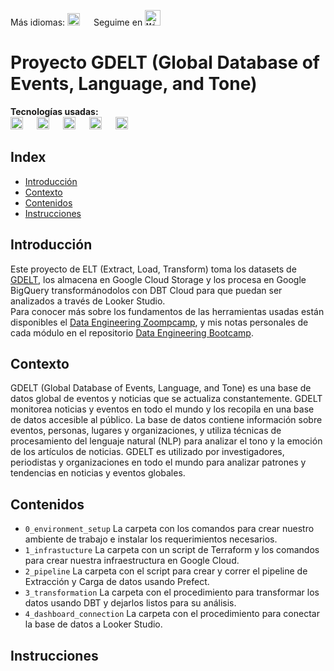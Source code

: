Más idiomas: <kbd>[<img title="Leer en inglés" alt="Leer en inglés" src="https://cdn.staticaly.com/gh/hjnilsson/country-flags/master/svg/gb.svg" height="20">](translations/README.en.md)</kbd>  &emsp;
Seguime en <kbd>[<img title="Mi perfil en LinkedIn" alt="Mi perfil en LinkedIn" src="https://img.shields.io/badge/LinkedIn-0077B5?style=for-the-badge&logo=linkedin&logoColor=white" height="25">](https://www.linkedin.com/in/martinezjesusfl/)</kbd>

# Proyecto GDELT (Global Database of Events, Language, and Tone)
**Tecnologías usadas:**  
<img title="Python" alt="Python" src="https://img.shields.io/badge/Python-FFD43B?style=for-the-badge&logo=python&logoColor=blue" height="20"> &emsp;
<img title="Terraform" alt="Terraform" src="https://img.shields.io/badge/Terraform-7B42BC?style=for-the-badge&logo=terraform&logoColor=white" height="20"> &emsp;
<img title="DBT" alt="DBT" src="https://img.shields.io/badge/dbt-FF694B?style=for-the-badge&logo=dbt&logoColor=white" height="20"> &emsp;
<img title="Prefect" alt="Prefect" src="https://img.shields.io/badge/Prefect-5772b0?style=for-the-badge&logo=?logoColor=white" height="20"> &emsp; 
<img title="Google Cloud" alt="Google Cloud" src="https://img.shields.io/badge/Google_Cloud-4285F4?style=for-the-badge&logo=google-cloud&logoColor=white" height="20"> &emsp;

## Index
- [Introducción](#introducción)
- [Contexto](#contexto)
- [Contenidos](#contenidos)
- [Instrucciones](#instrucciones)

## Introducción
Este proyecto de ELT (Extract, Load, Transform) toma los datasets de [GDELT](https://www.gdeltproject.org/), los almacena en Google Cloud Storage y los procesa en Google BigQuery transformánodolos con DBT Cloud para que puedan ser analizados a través de Looker Studio.  
Para conocer más sobre los fundamentos de las herramientas usadas están disponibles el [Data Engineering Zoompcamp](https://youtube.com/playlist?list=PL3MmuxUbc_hJed7dXYoJw8DoCuVHhGEQb), y mis notas personales de cada módulo en el repositorio [Data Engineering Bootcamp](https://github.com/Jebushdd/Data-Engineering-Bootcamp).

## Contexto
GDELT (Global Database of Events, Language, and Tone) es una base de datos global de eventos y noticias que se actualiza constantemente. GDELT monitorea noticias y eventos en todo el mundo y los recopila en una base de datos accesible al público. La base de datos contiene información sobre eventos, personas, lugares y organizaciones, y utiliza técnicas de procesamiento del lenguaje natural (NLP) para analizar el tono y la emoción de los artículos de noticias. GDELT es utilizado por investigadores, periodistas y organizaciones en todo el mundo para analizar patrones y tendencias en noticias y eventos globales.

## Contenidos
- ```0_environment_setup``` La carpeta con los comandos para crear nuestro ambiente de trabajo e instalar los requerimientos necesarios.
- ```1_infrastucture``` La carpeta con un script de Terraform y los comandos para crear nuestra infraestructura en Google Cloud.
- ```2_pipeline``` La carpeta con el script para crear y correr el pipeline de Extracción y Carga de datos usando Prefect.
- ```3_transformation``` La carpeta con el procedimiento para transformar los datos usando DBT y dejarlos listos para su análisis.
- ```4_dashboard_connection``` La carpeta con el procedimiento para conectar la base de datos a Looker Studio.

## Instrucciones